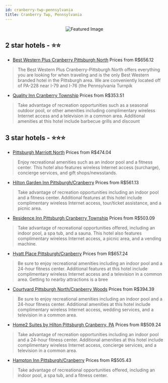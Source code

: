 ```yaml
---
id: cranberry-twp-pennsylvania
title: Cranberry Twp, Pennsylvania
---
```


<center><img src="https://i.travelapi.com/hotels/1000000/910000/908600/908521/16a51e33_z.jpg" alt="Featured Image" /></center>


##  2 star hotels - ⭐️⭐️

-    [Best Western Plus Cranberry Pittsburgh North](https://us.hurb.com/hotels/cranberry-twp/best-western-plus-cranberry-pittsburgh-north-JNP-JP02787T?cmp=18055) Prices from R$656.12
   > The Best Western Plus Cranberry-Pittsburgh North offers everything you are looking for when traveling and is the only Best Western branded hotel in the Pittsburgh area. We are conveniently located off of PA-228 near I-79 and I-76 (the Pennsylvania Turnpik
-    [Quality Inn Cranberry Township](https://us.hurb.com/hotels/cranberry-twp/quality-inn-cranberry-township-JNP-JP805230?cmp=18055) Prices from R$353.51
   > Take advantage of recreation opportunities such as a seasonal outdoor pool, or other amenities including complimentary wireless Internet access and a television in a common area. Additional amenities at this hotel include barbecue grills and discount

##  3 star hotels - ⭐️⭐️⭐️

-    [Pittsburgh Marriott North](https://us.hurb.com/hotels/cranberry-twp/pittsburgh-marriott-north-JNP-JP082813?cmp=18055) Prices from R$474.04
   > Enjoy recreational amenities such as an indoor pool and a fitness center. This hotel also features wireless Internet access (surcharge), concierge services, and gift shops/newsstands.
-    [Hilton Garden Inn Pittsburgh/Cranberry](https://us.hurb.com/hotels/cranberry-twp/hilton-garden-inn-pittsburgh-cranberry-JNP-JP082805?cmp=18055) Prices from R$561.13
   > Take advantage of recreation opportunities including an indoor pool and a fitness center. Additional features at this hotel include complimentary wireless Internet access, tour/ticket assistance, and a picnic area.
-    [Residence Inn Pittsburgh Cranberry Township](https://us.hurb.com/hotels/cranberry-twp/residence-inn-pittsburgh-cranberry-township-JNP-JP252114?cmp=18055) Prices from R$503.09
   > Take advantage of recreational opportunities offered, including an indoor pool, a spa tub, and a sauna. This hotel also features complimentary wireless Internet access, a picnic area, and a vending machine.
-    [Hyatt Place Pittsburgh/Cranberry](https://us.hurb.com/hotels/cranberry-twp/hyatt-place-pittsburgh-cranberry-JNP-JP182300?cmp=18055) Prices from R$657.24
   > Be sure to enjoy recreational amenities including an indoor pool and a 24-hour fitness center. Additional features at this hotel include complimentary wireless Internet access and a television in a common area. Getting to nearby attractions is a bree
-    [Courtyard Pittsburgh North/Cranberry Woods](https://us.hurb.com/hotels/cranberry-twp/courtyard-pittsburgh-north-cranberry-woods-JNP-JP985788?cmp=18055) Prices from R$394.39
   > Be sure to enjoy recreational amenities including an indoor pool and a 24-hour fitness center. Additional amenities at this hotel include complimentary wireless Internet access, wedding services, and a television in a common area.
-    [Home2 Suites by Hilton Pittsburgh Cranberry, PA](https://us.hurb.com/hotels/cranberry-twp/home2-suites-by-hilton-pittsburgh-cranberry-pa-JNP-JP201466?cmp=18055) Prices from R$509.24
   > Take advantage of recreation opportunities including an indoor pool and a 24-hour fitness center. Additional amenities at this hotel include complimentary wireless Internet access, concierge services, and a television in a common area.
-    [Hampton Inn Pittsburgh/Cranberry](https://us.hurb.com/hotels/cranberry-twp/hampton-inn-pittsburgh-cranberry-JNP-JP046011?cmp=18055) Prices from R$505.43
   > Take advantage of recreational opportunities offered, including an indoor pool, a spa tub, and a fitness center.
